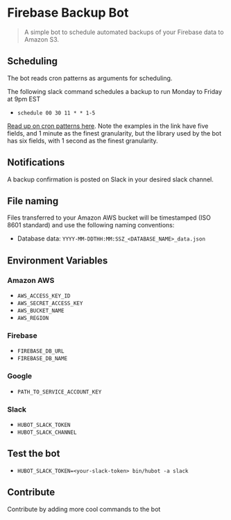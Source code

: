 # Firebase Backup Bot

> A simple bot to schedule automated backups of your Firebase data to Amazon S3.


## Scheduling
The bot reads cron patterns as arguments for scheduling.

The following slack command schedules a backup to run Monday to Friday at 9pm EST

- `schedule 00 30 11 * * 1-5`

[Read up on cron patterns here](http://crontab.org/). Note the examples in the link have five fields, and 1 minute as the finest granularity, but the library used by the bot has six fields, with 1 second as the finest granularity.


## Notifications
A backup confirmation is posted on Slack in your desired slack channel.

## File naming
Files transferred to your Amazon AWS bucket will be timestamped (ISO 8601 standard) and use the following naming conventions:

- Database data: `YYYY-MM-DDTHH:MM:SSZ_<DATABASE_NAME>_data.json`

## Environment Variables

### Amazon AWS
- `AWS_ACCESS_KEY_ID`
- `AWS_SECRET_ACCESS_KEY`
- `AWS_BUCKET_NAME`
- `AWS_REGION`

### Firebase
- `FIREBASE_DB_URL`
- `FIREBASE_DB_NAME`

### Google
- `PATH_TO_SERVICE_ACCOUNT_KEY`

### Slack
- `HUBOT_SLACK_TOKEN`
- `HUBOT_SLACK_CHANNEL`

## Test the bot
- `HUBOT_SLACK_TOKEN=<your-slack-token> bin/hubot -a slack`

## Contribute

Contribute by adding more cool commands to the bot
